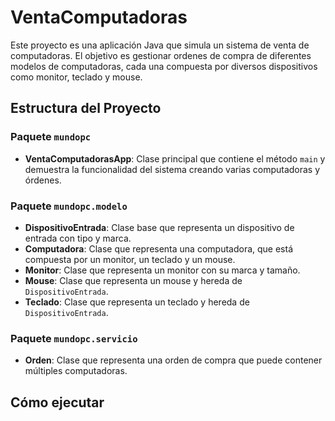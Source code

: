 # VentaComputadoras

Este proyecto es una aplicación Java que simula un sistema de venta de computadoras. 
El objetivo es gestionar ordenes de compra de diferentes modelos de computadoras, cada una compuesta por diversos dispositivos como monitor, teclado y mouse. 

## Estructura del Proyecto

### Paquete `mundopc`

- **VentaComputadorasApp**: Clase principal que contiene el método `main` y demuestra la funcionalidad del sistema creando varias computadoras y órdenes.

### Paquete `mundopc.modelo`

- **DispositivoEntrada**: Clase base que representa un dispositivo de entrada con tipo y marca.
- **Computadora**: Clase que representa una computadora, que está compuesta por un monitor, un teclado y un mouse.
- **Monitor**: Clase que representa un monitor con su marca y tamaño.
- **Mouse**: Clase que representa un mouse y hereda de `DispositivoEntrada`.
- **Teclado**: Clase que representa un teclado y hereda de `DispositivoEntrada`.

### Paquete `mundopc.servicio`

- **Orden**: Clase que representa una orden de compra que puede contener múltiples computadoras.

## Cómo ejecutar
